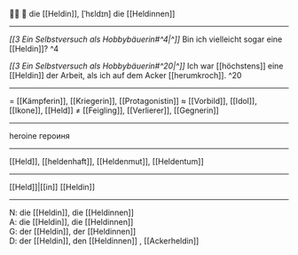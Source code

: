 🦸‍♀️ 🔴 die [[Heldin]], [ˈhɛldɪn]
die [[Heldinnen]]

---
*[[3  Ein Selbstversuch als Hobbybäuerin#^4|^]]* Bin ich vielleicht sogar eine [[Heldin]]? ^4

*[[3  Ein Selbstversuch als Hobbybäuerin#^20|^]]* Ich war [[höchstens]] eine [[Heldin]] der Arbeit, als ich auf dem Acker [[herumkroch]]. ^20

---
= [[Kämpferin]], [[Kriegerin]], [[Protagonistin]]
≈ [[Vorbild]], [[Idol]], [[Ikone]], [[Held]]
≠ [[Feigling]], [[Verlierer]], [[Gegnerin]]

---
heroine
героиня

---
[[Held]], [[heldenhaft]], [[Heldenmut]], [[Heldentum]]

---
[[Held]]|[[in]]
[[Heldin]]


---
N: die [[Heldin]], die [[Heldinnen]]  
A: die [[Heldin]], die [[Heldinnen]]  
G: der [[Heldin]], der [[Heldinnen]]  
D: der [[Heldin]], den [[Heldinnen]]
, [[Ackerheldin]]